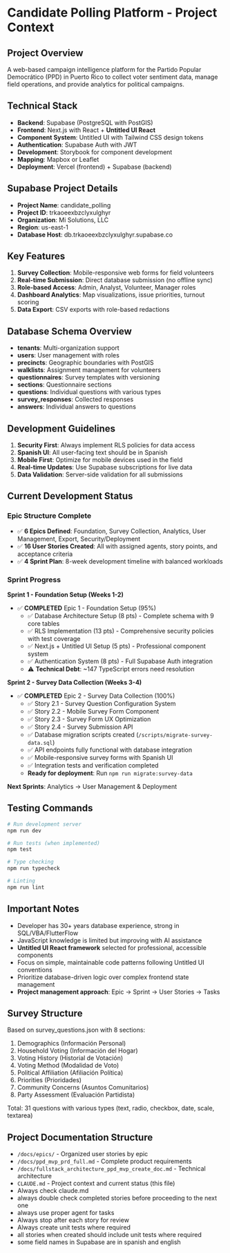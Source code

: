 # Candidate Polling Platform - Project Context

## Project Overview
A web-based campaign intelligence platform for the Partido Popular Democrático (PPD) in Puerto Rico to collect voter sentiment data, manage field operations, and provide analytics for political campaigns.

## Technical Stack
- **Backend**: Supabase (PostgreSQL with PostGIS)
- **Frontend**: Next.js with React + **Untitled UI React**
- **Component System**: Untitled UI with Tailwind CSS design tokens
- **Authentication**: Supabase Auth with JWT
- **Development**: Storybook for component development
- **Mapping**: Mapbox or Leaflet
- **Deployment**: Vercel (frontend) + Supabase (backend)

## Supabase Project Details
- **Project Name**: candidate_polling
- **Project ID**: trkaoeexbzclyxulghyr
- **Organization**: Mi Solutions, LLC
- **Region**: us-east-1
- **Database Host**: db.trkaoeexbzclyxulghyr.supabase.co

## Key Features
1. **Survey Collection**: Mobile-responsive web forms for field volunteers
2. **Real-time Submission**: Direct database submission (no offline sync)
3. **Role-based Access**: Admin, Analyst, Volunteer, Manager roles
4. **Dashboard Analytics**: Map visualizations, issue priorities, turnout scoring
5. **Data Export**: CSV exports with role-based redactions

## Database Schema Overview
- **tenants**: Multi-organization support
- **users**: User management with roles
- **precincts**: Geographic boundaries with PostGIS
- **walklists**: Assignment management for volunteers
- **questionnaires**: Survey templates with versioning
- **sections**: Questionnaire sections
- **questions**: Individual questions with various types
- **survey_responses**: Collected responses
- **answers**: Individual answers to questions

## Development Guidelines
1. **Security First**: Always implement RLS policies for data access
2. **Spanish UI**: All user-facing text should be in Spanish
3. **Mobile First**: Optimize for mobile devices used in the field
4. **Real-time Updates**: Use Supabase subscriptions for live data
5. **Data Validation**: Server-side validation for all submissions

## Current Development Status

### Epic Structure Complete
- ✅ **6 Epics Defined**: Foundation, Survey Collection, Analytics, User Management, Export, Security/Deployment
- ✅ **16 User Stories Created**: All with assigned agents, story points, and acceptance criteria
- ✅ **4 Sprint Plan**: 8-week development timeline with balanced workloads

### Sprint Progress
**Sprint 1 - Foundation Setup (Weeks 1-2)**
- ✅ **COMPLETED** Epic 1 - Foundation Setup (95%)
  - ✅ Database Architecture Setup (8 pts) - Complete schema with 9 core tables
  - ✅ RLS Implementation (13 pts) - Comprehensive security policies with test coverage
  - ✅ Next.js + Untitled UI Setup (5 pts) - Professional component system
  - ✅ Authentication System (8 pts) - Full Supabase Auth integration
  - ⚠️ **Technical Debt**: ~147 TypeScript errors need resolution

**Sprint 2 - Survey Data Collection (Weeks 3-4)**
- ✅ **COMPLETED** Epic 2 - Survey Data Collection (100%)
  - ✅ Story 2.1 - Survey Question Configuration System
  - ✅ Story 2.2 - Mobile Survey Form Component  
  - ✅ Story 2.3 - Survey Form UX Optimization
  - ✅ Story 2.4 - Survey Submission API
  - ✅ Database migration scripts created (`/scripts/migrate-survey-data.sql`)
  - ✅ API endpoints fully functional with database integration
  - ✅ Mobile-responsive survey forms with Spanish UI
  - ✅ Integration tests and verification completed
  - **Ready for deployment**: Run `npm run migrate:survey-data`

**Next Sprints**: Analytics → User Management & Deployment

## Testing Commands
```bash
# Run development server
npm run dev

# Run tests (when implemented)
npm test

# Type checking
npm run typecheck

# Linting
npm run lint
```

## Important Notes
- Developer has 30+ years database experience, strong in SQL/VBA/FlutterFlow
- JavaScript knowledge is limited but improving with AI assistance
- **Untitled UI React framework** selected for professional, accessible components
- Focus on simple, maintainable code patterns following Untitled UI conventions
- Prioritize database-driven logic over complex frontend state management
- **Project management approach**: Epic → Sprint → User Stories → Tasks

## Survey Structure
Based on survey_questions.json with 8 sections:
1. Demographics (Información Personal)
2. Household Voting (Información del Hogar)
3. Voting History (Historial de Votación)
4. Voting Method (Modalidad de Voto)
5. Political Affiliation (Afiliación Política)
6. Priorities (Prioridades)
7. Community Concerns (Asuntos Comunitarios)
8. Party Assessment (Evaluación Partidista)

Total: 31 questions with various types (text, radio, checkbox, date, scale, textarea)

## Project Documentation Structure
- `/docs/epics/` - Organized user stories by epic
- `/docs/ppd_mvp_prd_full.md` - Complete product requirements
- `/docs/fullstack_architecture_ppd_mvp_create_doc.md` - Technical architecture
- `CLAUDE.md` - Project context and current status (this file)
- Always check claude.md
- always double check completed stories before proceeding to the next one
- always use proper agent for tasks
- Always stop after each story for review
- Always create unit tests where required
- all stories when created should include unit tests where required
- some field names in Supabase are in spanish and english